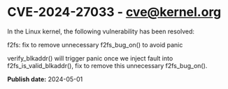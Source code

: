 # CVE-2024-27033 - cve@kernel.org

In the Linux kernel, the following vulnerability has been resolved:

f2fs: fix to remove unnecessary f2fs_bug_on() to avoid panic

verify_blkaddr() will trigger panic once we inject fault into
f2fs_is_valid_blkaddr(), fix to remove this unnecessary f2fs_bug_on().

**Publish date:** 2024-05-01
